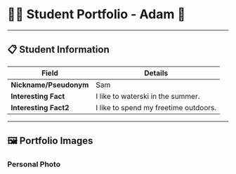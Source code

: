 # 👨‍🎓 Student Portfolio - Adam 🚴

---

## 📋 Student Information

| **Field** | **Details** |
|-----------|-------------|
| **Nickname/Pseudonym** | Sam |
| **Interesting Fact** | I like to waterski in the summer. |
| **Interesting Fact2** | I like to spend my freetime outdoors. |

---

## 🖼️ Portfolio Images

### 
### Personal Photo



